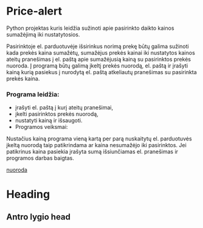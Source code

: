 # Price-alert

Python projektas kuris leidžia sužinoti apie pasirinkto daikto kainos sumažėjimą iki nustatytosios.

Pasirinktoje el. parduotuvėje išsirinkus norimą prekę būtų galima sužinoti kada prekės kaina sumažėtų, sumažėjus prekės kainai iki nustatytos kainos ateitų pranešimas į el. paštą apie sumažėjusią kainą su pasirinktos prekės nuoroda. Į programą būtų galimą įkeltį prekės nuorodą, el. paštą ir įrašyti kainą kurią pasiekus į nurodytą el. paštą atkeliautų pranešimas su pasirinkta prekės kaina. 

### Programa leidžia:
 - įrašyti el. paštą į kurį ateitų pranešimai, 
 - įkelti pasirinktos prekės nuorodą,
 - nustatyti kainą ir išsaugoti.
 - Programos veiksmai:


 Nustačius kainą programa vieną kartą per parą nuskaitytų el. parduotuvės įkeltą nuorodą taip patikrindama ar kaina nesumažėjo iki pasirinktos. Jei patikrinus kaina pasiekia įrašyta sumą išsiunčiamas el. pranešimas ir programos darbas baigtas.

[nuoroda](github.com)
# Heading
## Antro lygio head 